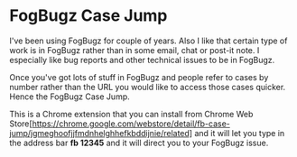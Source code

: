 FogBugz Case Jump
=================

I've been using FogBugz for couple of years. Also I like that certain type of work is in FogBugz
rather than in some email, chat or post-it note. I especially like bug reports and other
technical issues to be in FogBugz.

Once you've got lots of stuff in FogBugz and people refer to cases by number rather than the URL
you would like to access those cases quicker. Hence the FogBugz Case Jump.

This is a Chrome extension that you can install from Chrome Web Store[https://chrome.google.com/webstore/detail/fb-case-jump/jgmeghoofjjfmdnhelghhefkbddijnie/related] and it will let you type in the address bar **fb 12345** and it will direct you to your FogBugz issue.
